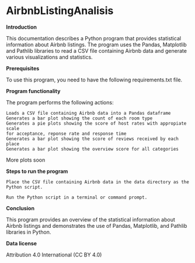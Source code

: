# AirbnbListingAnalisis

**Introduction**

This documentation describes a Python program that provides statistical information about Airbnb listings. The program uses the Pandas, Matplotlib and Pathlib libraries to read a CSV file containing Airbnb data and generate various visualizations and statistics.

**Prerequisites**

To use this program, you need to have the following requirements.txt file.

**Program functionality**

The program performs the following actions:

    Loads a CSV file containing Airbnb data into a Pandas dataframe
    Generates a bar plot showing the count of each room type
    Generates a pie plots showing the score of host rates with appropiate scale
    for acceptance, reponse rate and response time
    Generates a bar plot showing the score of reviews received by each place
    Generates a bar plot showing the overview score for all categories
    
More plots soon 

**Steps to run the program**

    Place the CSV file containing Airbnb data in the data directory as the Python script.

    Run the Python script in a terminal or command prompt.

**Conclusion**

This program provides an overview of the statistical information about Airbnb listings and demonstrates the use of Pandas, Matplotlib, and Pathlib libraries in Python.

**Data license**  

Attribution 4.0 International (CC BY 4.0)
